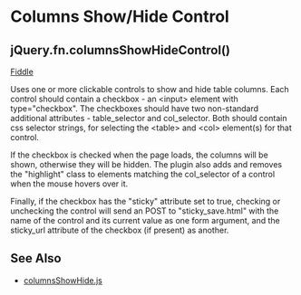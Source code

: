 # Columns Show/Hide Control
## jQuery.fn.columnsShowHideControl()
[Fiddle](http://jsfiddle.net/PeterChaplin/hono0zb8/)

Uses one or more clickable controls to show and hide table columns. Each control should contain a checkbox - an \<input> element with type="checkbox". The checkboxes should have two non-standard additional attributes - table_selector and col_selector. Both should contain css selector strings, for selecting the \<table> and \<col> element(s) for that control.

If the checkbox is checked when the page loads, the columns will be shown, otherwise they will be hidden. The plugin also adds and removes the "highlight" class to elements matching the col_selector of a control when the mouse hovers over it.

Finally, if the checkbox has the "sticky" attribute set to true, checking or unchecking the control will send an POST to "sticky_save.html" with the name of the control and its current value as one form argument, and the sticky_url attribute of the checkbox (if present) as another.

## See Also

- [columnsShowHide.js](columnsShowHide.md)
